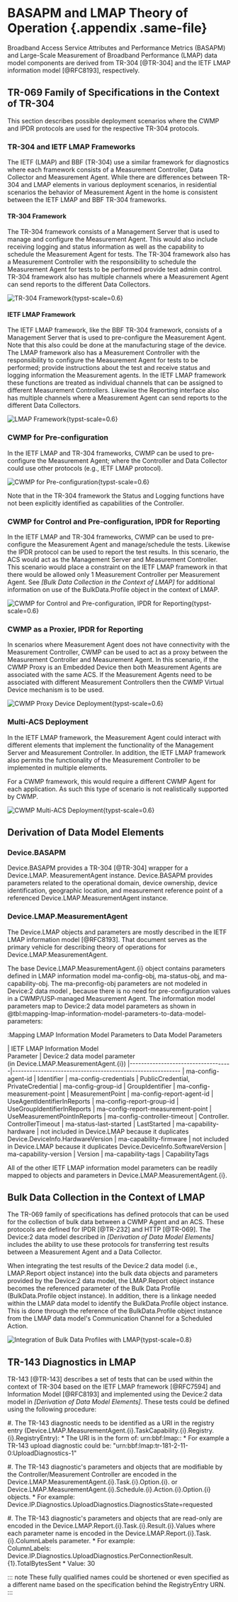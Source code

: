# BASAPM and LMAP Theory of Operation {.appendix .same-file}

Broadband Access Service Attributes and Performance Metrics (BASAPM) and Large-Scale Measurement of Broadband Performance (LMAP) data model components are derived from TR-304 [@TR-304] and the IETF LMAP information model [@RFC8193], respectively.

## TR-069 Family of Specifications in the Context of TR-304

This section describes possible deployment scenarios where the CWMP and IPDR protocols are used for the respective TR-304 protocols.

### TR-304 and IETF LMAP Frameworks

The IETF (LMAP) and BBF (TR-304) use a similar framework for diagnostics where each framework consists of a Measurement Controller, Data Collector and Measurement Agent. While there are differences between TR-304 and LMAP elements in various deployment scenarios, in residential scenarios the behavior of Measurement Agent in the home is consistent between the IETF LMAP and BBF TR-304 frameworks.

#### TR-304 Framework

The TR-304 framework consists of a Management Server that is used to manage and configure the Measurement Agent. This would also include receiving logging and status information as well as the capability to schedule the Measurement Agent for tests. The TR-304 framework also has a Measurement Controller with the responsibility to schedule the Measurement Agent for tests to be performed provide test admin control. TR-304 framework also has multiple channels where a Measurement Agent can send reports to the different Data Collectors.

![TR-304 Framework](/images/tr-304-framework.png){typst-scale=0.6}

#### IETF LMAP Framework

The IETF LMAP framework, like the BBF TR-304 framework, consists of a Management Server that is used to pre-configure the Measurement Agent. Note that this also could be done at the manufacturing stage of the device. The LMAP framework also has a Measurement Controller with the responsibility to configure the Measurement Agent for tests to be performed; provide instructions about the test and receive status and logging information the Measurement agents. In the IETF LMAP framework these functions are treated as individual channels that can be assigned to different Measurement Controllers. Likewise the Reporting interface also has multiple channels where a Measurement Agent can send reports to the different Data Collectors.

![LMAP Framework](/images/lmap-framework.png){typst-scale=0.6}

### CWMP for Pre-configuration

In the IETF LMAP and TR-304 frameworks, CWMP can be used to pre-configure the Measurement Agent; where the Controller and Data Collector could use other protocols (e.g., IETF LMAP protocol).

![CWMP for Pre-configuration](/images/cwmp-for-pre-configuration.png){typst-scale=0.6}

Note that in the TR-304 framework the Status and Logging functions have not been explicitly identified as capabilities of the Controller.

### CWMP for Control and Pre-configuration, IPDR for Reporting

In the IETF LMAP and TR-304 frameworks, CWMP can be used to pre-configure the Measurement Agent and manage/schedule the tests. Likewise the IPDR protocol can be used to report the test results. In this scenario, the ACS would act as the Management Server and Measurement Controller. This scenario would place a constraint on the IETF LMAP framework in that there would be allowed only 1 Measurement Controller per Measurement Agent. See *[Bulk Data Collection in the Context of LMAP]* for additional information on use of the BulkData.Profile object in the context of LMAP.

![CWMP for Control and Pre-configuration, IPDR for Reporting](/images/cwmp-for-control-and-pre-configuration-ipdr-for-reporting.png){typst-scale=0.6}

### CWMP as a Proxier, IPDR for Reporting

In scenarios where Measurement Agent does not have connectivity with the Measurement Controller, CWMP can be used to act as a proxy between the Measurement Controller and Measurement Agent. In this scenario, if the CWMP Proxy is an Embedded Device then both Measurement Agents are associated with the same ACS. If the Measurement Agents need to be associated with different Measurement Controllers then the CWMP Virtual Device mechanism is to be used.

![CWMP Proxy Device Deployment](/images/cwmp-proxy-device-deployment.png){typst-scale=0.6}

### Multi-ACS Deployment

In the IETF LMAP framework, the Measurement Agent could interact with different elements that implement the functionality of the Management Server and Measurement Controller. In addition, the IETF LMAP framework also permits the functionality of the Measurement Controller to be implemented in multiple elements.

For a CWMP framework, this would require a different CWMP Agent for each application. As such this type of scenario is not realistically supported by CWMP.

![CWMP Multi-ACS Deployment](/images/cwmp-multi-acs-deployment.png){typst-scale=0.6}

## Derivation of Data Model Elements

### Device.BASAPM

Device.BASAPM provides a TR-304 [@TR-304] wrapper for a Device.LMAP. MeasurementAgent instance. Device.BASAPM provides parameters related to the operational domain, device ownership, device identification, geographic location, and measurement reference point of a referenced Device.LMAP.MeasurementAgent instance.

### Device.LMAP.MeasurementAgent

The Device.LMAP objects and parameters are mostly described in the IETF LMAP information model [@RFC8193]. That document serves as the primary vehicle for describing theory of operations for Device.LMAP.MeasurementAgent.

The base Device.LMAP.MeasurementAgent.{i} object contains parameters defined in LMAP information model ma-config-obj, ma-status-obj, and ma-capability-obj. The ma-preconfig-obj parameters are not modeled in Device:2 data model , because there is no need for pre-configuration values in a CWMP/USP-managed Measurement Agent. The information model parameters map to Device:2 data model parameters as shown in @tbl:mapping-lmap-information-model-parameters-to-data-model-parameters:

:Mapping LMAP Information Model Parameters to Data Model Parameters

| IETF LMAP Information Model\
Parameter  | Device:2 data model parameter \
(in Device.LMAP.MeasurementAgent.{i})
|------------------------------------|-----------------------------------------------------------
| ma-config-agent-id                 | Identifier
| ma-config-credentials              | PublicCredential, PrivateCredential
| ma-config-group-id                 | GroupIdentifier
| ma-config-measurement-point        | MeasurementPoint
| ma-config-report-agent-id          | UseAgentIdentifierInReports
| ma-config-report-group-id          | UseGroupIdentifierInReports
| ma-config-report-measurement-point | UseMeasurementPointInReports
| ma-config-controller-timeout       | Controller. ControllerTimeout
| ma-status-last-started             | LastStarted
| ma-capability-hardware             | not included in Device.LMAP because it duplicates Device.DeviceInfo.HardwareVersion
| ma-capability-firmware             | not included in Device.LMAP because it duplicates Device.DeviceInfo.SoftwareVersion
| ma-capability-version              | Version
| ma-capability-tags                 | CapabilityTags

All of the other IETF LMAP information model parameters can be readily mapped to objects and parameters in Device.LMAP.MeasurementAgent.{i}.

## Bulk Data Collection in the Context of LMAP

The TR-069 family of specifications has defined protocols that can be used for the collection of bulk data between a CWMP Agent and an ACS. These protocols are defined for IPDR [@TR-232] and HTTP [@TR-069]. The Device:2 data model described in *[Derivation of Data Model Elements]* includes the ability to use these protocols for transferring test results between a Measurement Agent and a Data Collector.

When integrating the test results of the Device:2 data model (i.e., LMAP.Report object instance) into the bulk data objects and parameters provided by the Device:2 data model, the LMAP.Report object instance becomes the referenced parameter of the Bulk Data Profile (BulkData.Profile object instance). In addition, there is a linkage needed within the LMAP data model to identify the BulkData.Profile object instance. This is done through the reference of the BulkData.Profile object instance from the LMAP data model's Communication Channel for a Scheduled Action.

![Integration of Bulk Data Profiles with LMAP](/images/integration-of-bulk-data-profiles-with-lmap.png){typst-scale=0.8}

## TR-143 Diagnostics in LMAP

TR-143 [@TR-143] describes a set of tests that can be used within the context of TR-304 based on the IETF LMAP framework [@RFC7594] and Information Model [@RFC8193] and implemented using the Device:2 data model in *[Derivation of Data Model Elements]*. These tests could be defined using the following procedure:

#. The TR-143 diagnostic needs to be identified as a URI in the registry entry (Device.LMAP.MeasurementAgent.{i}.TaskCapability.{i}.Registry.{i}.RegistryEntry):
    * The URI is in the form of: urn:bbf:lmap:<BBF TR>:<DiagnosticProfileName>
    * For example a TR-143 upload diagnostic could be: "urn:bbf:lmap:tr-181-2-11-0:UploadDiagnostics-1"

#. The TR-143 diagnostic's parameters and objects that are modifiable by the Controller/Measurement Controller are encoded in the Device.LMAP.MeasurementAgent.{i}.Task.{i}.Option.{i}. or Device.LMAP.MeasurementAgent.{i}.Schedule.{i}.Action.{i}.Option.{i} objects.
    * For example: Device.IP.Diagnostics.UploadDiagnostics.DiagnosticsState=requested

#. The TR-143 diagnostic's parameters and objects that are read-only are encoded in the Device.LMAP.Report.{i}.Task.{i}.Result.{i}.Values where each parameter name is encoded in the Device.LMAP.Report.{i}.Task.{i}.ColumnLabels parameter.
    * For example:\
    ColumnLabels:\
    Device.IP.Diagnostics.UploadDiagnostics.PerConnectionResult.{1}.TotalBytesSent
    * Value: 30

::: note
These fully qualified names could be shortened or even specified as a different name based on the specification behind the RegistryEntry URN.
:::
